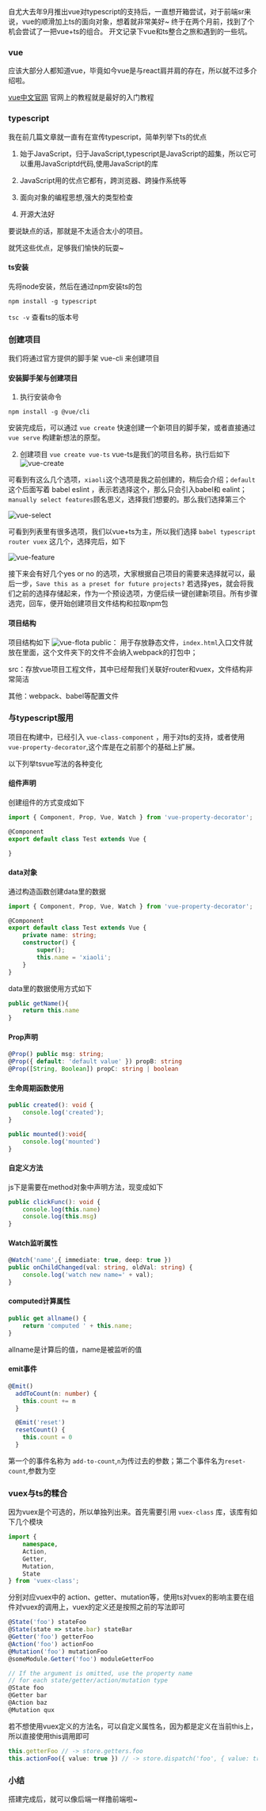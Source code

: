 自尤大去年9月推出vue对typescript的支持后，一直想开箱尝试，对于前端sr来说，vue的顺滑加上ts的面向对象，想着就非常美好~ 终于在两个月前，找到了个机会尝试了一把vue+ts的组合。
开文记录下vue和ts整合之旅和遇到的一些坑。
### vue
应该大部分人都知道vue，毕竟如今vue是与react肩并肩的存在，所以就不过多介绍啦。

[vue中文官网](https://cn.vuejs.org/index.html) 官网上的教程就是最好的入门教程

### typescript
我在前几篇文章就一直有在宣传typescript，简单列举下ts的优点
1. 始于JavaScript，归于JavaScript,typescript是JavaScript的超集，所以它可以重用JavaScriptd代码,使用JavaScript的库

2. JavaScript用的优点它都有，跨浏览器、跨操作系统等

3. 面向对象的编程思想,强大的类型检查

3. 开源大法好

要说缺点的话，那就是不太适合太小的项目。

就凭这些优点，足够我们愉快的玩耍~

#### ts安装
先将node安装，然后在通过npm安装ts的包

`npm install -g typescript`

`tsc -v` 查看ts的版本号

### 创建项目
我们将通过官方提供的脚手架 vue-cli 来创建项目

#### 安装脚手架与创建项目
1. 执行安装命令

`npm install -g @vue/cli`

安装完成后，可以通过 `vue create` 快速创建一个新项目的脚手架，或者直接通过 `vue serve` 构建新想法的原型。

2. 创建项目
`vue create vue-ts`  vue-ts是我们的项目名称，执行后如下 
![vue-create](./image/vue-ts/vue-create.jpg)

可看到有这么几个选项，`xiaoli`这个选项是我之前创建的，稍后会介绍；`default`这个后面写着 babel eslint ，表示若选择这个，那么只会引入babel和 ealint；`manually select features`顾名思义，选择我们想要的。那么我们选择第三个

![vue-select](./image/vue-ts/vue-select.png)

可看到列表里有很多选项，我们以vue+ts为主，所以我们选择 `babel typescript router vuex` 这几个，选择完后，如下

![vue-feature](./image/vue-ts/vue-feature.png)

接下来会有好几个yes or no 的选项，大家根据自己项目的需要来选择就可以，最后一步，`Save this as a preset for future projects?` 若选择yes，就会将我们之前的选择存储起来，作为一个预设选项，方便后续一键创建新项目。所有步骤选完，回车，便开始创建项目文件结构和拉取npm包

#### 项目结构
项目结构如下
![vue-flota](./image/vue-ts/vue-flota.png)
public： 用于存放静态文件，`index.html`入口文件就放在里面，这个文件夹下的文件不会纳入webpack的打包中；

src：存放vue项目工程文件，其中已经帮我们关联好router和vuex，文件结构非常简洁

其他：webpack、babel等配置文件

### 与typescript服用
项目在构建中，已经引入 `vue-class-component` ，用于对ts的支持，或者使用 `vue-property-decorator`,这个库是在之前那个的基础上扩展。

以下列举tsvue写法的各种变化
#### 组件声明
创建组件的方式变成如下
```typescript
import { Component, Prop, Vue, Watch } from 'vue-property-decorator';

@Component
export default class Test extends Vue {

}
```

#### data对象
通过构造函数创建data里的数据
```typescript
import { Component, Prop, Vue, Watch } from 'vue-property-decorator';

@Component
export default class Test extends Vue {
    private name: string;
    constructor() {
        super();
        this.name = 'xiaoli';
    }
}
```
data里的数据使用方式如下
```typescript
public getName(){
    return this.name
}
```

#### Prop声明
```typescript
@Prop() public msg: string;
@Prop({ default: 'default value' }) propB: string
@Prop([String, Boolean]) propC: string | boolean
```

#### 生命周期函数使用
```typescript
public created(): void {
    console.log('created');
}

public mounted():void{
    console.log('mounted')
}
```

#### 自定义方法
js下是需要在method对象中声明方法，现变成如下
```typescript
public clickFunc(): void {
    console.log(this.name)
    console.log(this.msg)
}
```

#### Watch监听属性
```typescript
@Watch('name',{ immediate: true, deep: true })
public onChildChanged(val: string, oldVal: string) {
    console.log('watch new name=' + val);
}
```

#### computed计算属性
```typescript
public get allname() {
    return 'computed ' + this.name;
}
```
allname是计算后的值，name是被监听的值

#### emit事件
```typescript
@Emit()
  addToCount(n: number) {
    this.count += n
  }

  @Emit('reset')
  resetCount() {
    this.count = 0
  }
```
第一个的事件名称为 `add-to-count`,`n`为传过去的参数；第二个事件名为`reset-count`,参数为空

### vuex与ts的糅合
因为vuex是个可选的，所以单独列出来。首先需要引用 `vuex-class` 库，该库有如下几个模块
```typescript
import {
    namespace,
    Action,
    Getter,
    Mutation,
    State
} from 'vuex-class';
```
分别对应vuex中的 action、getter、mutation等，使用ts对vuex的影响主要在组件对vuex的调用上，vuex的定义还是按照之前的写法即可

```typescript
@State('foo') stateFoo
@State(state => state.bar) stateBar
@Getter('foo') getterFoo
@Action('foo') actionFoo
@Mutation('foo') mutationFoo
@someModule.Getter('foo') moduleGetterFoo

// If the argument is omitted, use the property name
// for each state/getter/action/mutation type
@State foo
@Getter bar
@Action baz
@Mutation qux
```
若不想使用vuex定义的方法名，可以自定义属性名，因为都是定义在当前this上，所以直接使用this调用即可
```typescript
this.getterFoo // -> store.getters.foo
this.actionFoo({ value: true }) // -> store.dispatch('foo', { value: true })
```

### 小结
搭建完成后，就可以像后端一样撸前端啦~